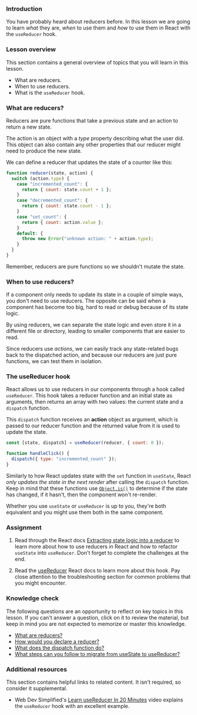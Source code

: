 ### Introduction

You have probably heard about reducers before. In this lesson we are going to
learn *what* they are, *when* to use them and *how* to use them in React with the `useReducer` hook.

### Lesson overview

This section contains a general overview of topics that you will learn in this lesson.

- What are reducers.
- When to use reducers.
- What is the `useReducer` hook.

### What are reducers?

Reducers are pure functions that take a previous state and an action to return a new state.

The action is an object with a *type* property describing what the user did. This object can also contain
any other properties that our reducer might need to produce the new state.

We can define a reducer that updates the state of a counter like this:

```javascript
function reducer(state, action) {
  switch (action.type) {
    case "incremented_count": {
      return { count: state.count + 1 };
    }
    case "decremented_count": {
      return { count: state.count - 1 };
    }
    case "set_count": {
      return { count: action.value };
    }
    default: {
      throw new Error("unknown action: " + action.type);
    }
  }
}
```

Remember, reducers are pure functions so we shouldn't mutate the state.

### When to use reducers?

If a component only needs to update its state in a couple of simple ways, you don't need to use reducers.
The opposite can be said when a component has become too big, hard to read or debug because of its state logic.

By using reducers, we can separate the state logic and even store it in a different file or directory, leading
to smaller components that are easier to read.

Since reducers use *actions*, we can easily track any state-related bugs back to the dispatched action,
and because our reducers are just pure functions, we can test them in isolation.

### The useReducer hook

React allows us to use reducers in our components through a hook called `useReducer`. This hook takes a reducer function and
an initial state as arguments, then returns an array with two values: the current state and a `dispatch` function.

This `dispatch` function receives an **action** object as argument, which is passed to our reducer function and
the returned value from it is used to update the state.

```javascript
const [state, dispatch] = useReducer(reducer, { count: 0 });

function handleClick() {
  dispatch({ type: "incremented_count" });
}
```

Similarly to how React updates state with the `set` function in `useState`, React *only updates the state in the next render* after calling the `dispatch` function.
Keep in mind that these functions use [`Object.is()`](https://developer.mozilla.org/en-US/docs/Web/JavaScript/Reference/Global_Objects/Object/is) to determine if the state has changed, if it hasn't, then the component won't re-render.

Whether you use `useState` or `useReducer` is up to you, they're both equivalent and you might use them both in the same component.

### Assignment

<div class="lesson-content__panel" markdown="1">

1. Read through the React docs [Extracting state logic into a reducer](https://react.dev/learn/extracting-state-logic-into-a-reducer) to learn more about how to use reducers in React and how to refactor `useState` into `useReducer`. Don't forget to complete the challenges at the end.

1. Read the [useReducer](https://react.dev/reference/react/useReducer) React docs to learn more about this hook. Pay close attention to the troubleshooting section for common problems that you might encounter.

</div>

### Knowledge check

The following questions are an opportunity to reflect on key topics in this lesson. If you can't answer a question, click on it to review the material, but keep in mind you are not expected to memorize or master this knowledge.

- [What are reducers?](#what-are-reducers)
- [How would you declare a reducer?](https://react.dev/reference/react/useReducer#writing-the-reducer-function)
- [What does the dispatch function do?](#the-usereducer-hook)
- [What steps can you follow to migrate from useState to useReducer?](https://react.dev/learn/extracting-state-logic-into-a-reducer#consolidate-state-logic-with-a-reducer)

### Additional resources

This section contains helpful links to related content. It isn't required, so consider it supplemental.

- Web Dev Simplified's [Learn useReducer In 20 Minutes](https://www.youtube.com/watch?v=kK_Wqx3RnHk) video explains the `useReducer` hook with an excellent example.
